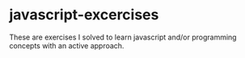 # javascript-excercises
These are exercises I solved to learn javascript and/or programming concepts with an active approach.
